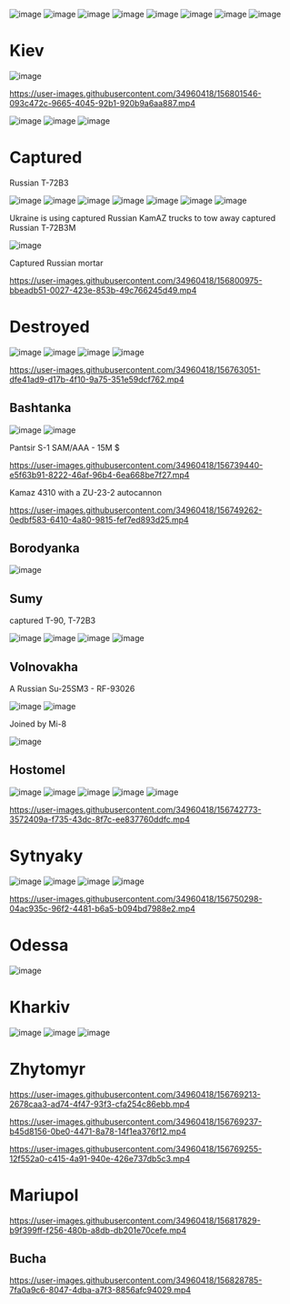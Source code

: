 ![image](https://user-images.githubusercontent.com/34960418/156738817-40f5b1ab-12cd-4f7e-b1ba-d6347f50292d.png)
![image](https://user-images.githubusercontent.com/34960418/156740721-e07da8e3-47d5-432d-8955-09eef543bfbb.png)
![image](https://user-images.githubusercontent.com/34960418/156741543-ef916598-29b2-476b-8a3b-07efae4e0d64.png)
![image](https://user-images.githubusercontent.com/34960418/156743560-4750f0b5-d01c-4d89-b66e-e174f0b6a613.png)
![image](https://user-images.githubusercontent.com/34960418/156749619-726a1d86-4de5-468e-b6bd-a94859c1adbe.png)
![image](https://user-images.githubusercontent.com/34960418/156750568-c7d70fca-ff34-42aa-a52c-1a32d8668667.png)
![image](https://user-images.githubusercontent.com/34960418/156789389-c298ad23-0e60-410a-8fff-a5596468406d.png)
![image](https://user-images.githubusercontent.com/34960418/156847901-c9c198bc-c874-4389-af9a-3fb05e722937.png)



# Kiev

![image](https://user-images.githubusercontent.com/34960418/156770830-45e8fe94-b517-47d2-a9be-c6f70c851a94.png)



https://user-images.githubusercontent.com/34960418/156801546-093c472c-9665-4045-92b1-920b9a6aa887.mp4

![image](https://user-images.githubusercontent.com/34960418/156801632-5b99fb32-b004-4344-bf4f-4a2998386404.png)
![image](https://user-images.githubusercontent.com/34960418/156801650-fe6c0134-975c-4a17-b25c-0dd26c824f05.png)
![image](https://user-images.githubusercontent.com/34960418/156801688-4ba60313-6c4f-4c5b-aecf-ee32833c181b.png)




# Captured

Russian T-72B3

![image](https://user-images.githubusercontent.com/34960418/156743316-62398861-2d0e-4b43-8f22-688b2dffc866.png)
![image](https://user-images.githubusercontent.com/34960418/156743332-d6ade155-c854-40de-ba13-7b6bf0781bb4.png)
![image](https://user-images.githubusercontent.com/34960418/156743935-71f563dc-e9c3-4ea7-85b7-a22d82b3dc58.png)
![image](https://user-images.githubusercontent.com/34960418/156743954-193cf495-0526-4ced-9836-decf6a06489d.png)
![image](https://user-images.githubusercontent.com/34960418/156743967-57776d1e-2d67-41d8-95cc-3ca52823c087.png)
![image](https://user-images.githubusercontent.com/34960418/156744006-3d9db688-1d4d-4261-8215-11ce0b892af0.png)
![image](https://user-images.githubusercontent.com/34960418/156744020-02106b38-cea3-40cc-bbf4-816e7436265c.png)

Ukraine is using captured Russian KamAZ trucks to tow away captured Russian T-72B3M

![image](https://user-images.githubusercontent.com/34960418/156754211-236bcf10-336e-4d8b-b4a3-cb9b82c3b72e.png)

Captured Russian mortar

https://user-images.githubusercontent.com/34960418/156800975-bbeadb51-0027-423e-853b-49c766245d49.mp4



# Destroyed

![image](https://user-images.githubusercontent.com/34960418/156741183-44b9028a-da96-450f-95da-ec32ef09e942.png)
![image](https://user-images.githubusercontent.com/34960418/156743919-74cec99f-bf97-4e8d-b9a2-474d0ed39855.png)
![image](https://user-images.githubusercontent.com/34960418/156762974-64e501c7-ad9e-4d69-b984-5a5c622b7aae.png)
![image](https://user-images.githubusercontent.com/34960418/156770651-74fd81ce-7261-4e04-bd70-a1a2ca22c06f.png)


https://user-images.githubusercontent.com/34960418/156763051-dfe41ad9-d17b-4f10-9a75-351e59dcf762.mp4





## Bashtanka

![image](https://user-images.githubusercontent.com/34960418/156739667-8e081769-0bca-41c5-afa0-2d6b3a769897.png)
![image](https://user-images.githubusercontent.com/34960418/156753768-525b8ecc-62ef-4f31-bfc6-66053ece3c09.png)

Pantsir S-1 SAM/AAA - 15M $

https://user-images.githubusercontent.com/34960418/156739440-e5f63b91-8222-46af-96b4-6ea668be7f27.mp4

Kamaz 4310 with a ZU-23-2 autocannon

https://user-images.githubusercontent.com/34960418/156749262-0edbf583-6410-4a80-9815-fef7ed893d25.mp4





## Borodyanka

![image](https://user-images.githubusercontent.com/34960418/156745063-863136ce-bc82-4e0e-a0b5-5740cf9f4e10.png)





 ## Sumy
 
 captured T-90, T-72B3
 
 ![image](https://user-images.githubusercontent.com/34960418/156740976-d2286d58-00d9-4dff-a909-924958903dd4.png)
 ![image](https://user-images.githubusercontent.com/34960418/156741002-62db7853-9c9c-4ed4-b37c-aa8385194535.png)
 ![image](https://user-images.githubusercontent.com/34960418/156741035-38a13fac-1e1a-4d2d-99c8-55448ca0b290.png)
 ![image](https://user-images.githubusercontent.com/34960418/156741050-36833f3e-d713-4235-b3aa-143876729cd7.png)



## Volnovakha

A Russian Su-25SM3 - RF-93026

![image](https://user-images.githubusercontent.com/34960418/156742081-ccfd5e91-34b1-4236-9d2d-3c57e9e1e3d6.png)
![image](https://user-images.githubusercontent.com/34960418/156741857-93925787-fd7e-4ccb-8fe9-603d0653ea60.png)

Joined by Mi-8

![image](https://user-images.githubusercontent.com/34960418/156764074-49f87e2c-e245-490b-bf63-934b89f26649.png)


## Hostomel

![image](https://user-images.githubusercontent.com/34960418/156755383-9798518f-6409-4493-b927-9e5afc02e392.png)
![image](https://user-images.githubusercontent.com/34960418/156755409-d36543cf-de28-4f46-a8b5-1d4e5c20bc29.png)
![image](https://user-images.githubusercontent.com/34960418/156763699-4dca9455-337c-4946-968f-a49b8971880a.png)
![image](https://user-images.githubusercontent.com/34960418/156763724-45019d79-8d63-4a6a-9f63-0a9a2b2f8364.png)
![image](https://user-images.githubusercontent.com/34960418/156763747-48088eec-d26c-4c95-b68f-d0fb9c758f32.png)





https://user-images.githubusercontent.com/34960418/156742773-3572409a-f735-43dc-8f7c-ee837760ddfc.mp4


# Sytnyaky

![image](https://user-images.githubusercontent.com/34960418/156750050-9d4dbc12-3964-438f-a2b5-bc6317c93d35.png)
![image](https://user-images.githubusercontent.com/34960418/156750066-e858db29-e744-4698-b2aa-f022b5db7345.png)
![image](https://user-images.githubusercontent.com/34960418/156750079-099f9109-7469-486e-856a-4b6cd8f06278.png)
![image](https://user-images.githubusercontent.com/34960418/156750092-64fd74c3-9d6d-4ef6-b391-7cf21eecb4b2.png)

https://user-images.githubusercontent.com/34960418/156750298-04ac935c-96f2-4481-b6a5-b094bd7988e2.mp4



# Odessa

![image](https://user-images.githubusercontent.com/34960418/156765305-ec70756c-1379-4631-a1f4-12355a6fceaf.png)


# Kharkiv

![image](https://user-images.githubusercontent.com/34960418/156768900-9848870f-9a73-427e-807f-329d1fccc776.png)
![image](https://user-images.githubusercontent.com/34960418/156768909-6cbf7607-f61d-4da8-8e73-eb937da5e19e.png)
![image](https://user-images.githubusercontent.com/34960418/156768923-ad48406e-736c-4513-afde-e67e508bdce1.png)



# Zhytomyr 

https://user-images.githubusercontent.com/34960418/156769213-2678caa3-ad74-4f47-93f3-cfa254c86ebb.mp4

https://user-images.githubusercontent.com/34960418/156769237-b45d8156-0be0-4471-8a78-14f1ea376f12.mp4

https://user-images.githubusercontent.com/34960418/156769255-12f552a0-c415-4a91-940e-426e737db5c3.mp4


# Mariupol

https://user-images.githubusercontent.com/34960418/156817829-b9f399ff-f256-480b-a8db-db201e70cefe.mp4



## Bucha

https://user-images.githubusercontent.com/34960418/156828785-7fa0a9c6-8047-4dba-a7f3-8856afc94029.mp4



